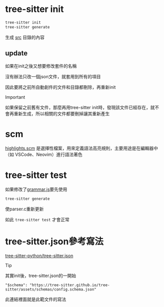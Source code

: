 # tree-sitter init

```sh
tree-sitter init
tree-sitter generate
```

生成 [src](./src) 目錄的內容

## update

如果在init之後又想要修改套件的名稱

沒有辦法只改一個json文件，就套用到所有的項目

因此要將之前所自動創件的文件和目錄都刪除，再重新init

> [!IMPORTANT]
> 如果保留之前舊有文件，那麼再用tree-sitter init時，發現該文件已經存在，就不會再重新生成，所以相關的文件都要刪掉讓其重新產生

# scm

[highlights.scm](queries/strings/highlights.scm) 是選擇性檔案，用來定義語法高亮規則，主要用途是在編輯器中（如 VSCode、Neovim）進行語法著色

# tree-sitter test

如果修改了[grammar.js](grammar.js)要先使用

```sh
tree-sitter generate
```

使parser.c重新更新

如此 `tree-sitter test` 才會正常


# tree-sitter.json參考寫法

[tree-sitter-python/tree-sitter.json](https://github.com/tree-sitter/tree-sitter-python/blob/710796b8b877a970297106e5bbc8e2afa47f86ec/tree-sitter.json#L1-L42)


> [!TIP]
> 其實init後，tree-sitter.json的一開始
>
> `"$schema": "https://tree-sitter.github.io/tree-sitter/assets/schemas/config.schema.json"`
>
> 此連結裡面就是此範文件的寫法
